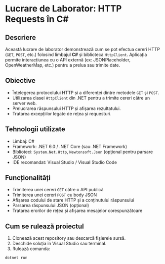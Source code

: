 # Lucrare de Laborator: HTTP Requests în C#

## Descriere

Această lucrare de laborator demonstrează cum se pot efectua cereri HTTP (`GET`, `POST`, etc.) folosind limbajul **C#** și biblioteca `HttpClient`. Aplicația permite interacțiunea cu o API externă (ex: JSONPlaceholder, OpenWeatherMap, etc.) pentru a prelua sau trimite date.

## Obiective

- Înțelegerea protocolului HTTP și a diferenței dintre metodele `GET` și `POST`.
- Utilizarea clasei `HttpClient` din .NET pentru a trimite cereri către un server web.
- Prelucrarea răspunsului HTTP și afișarea rezultatului.
- Tratarea excepțiilor legate de rețea și requesturi.

## Tehnologii utilizate

- Limbaj: C#
- Framework: .NET 6.0 / .NET Core (sau .NET Framework)
- Biblioteci: `System.Net.Http`, `Newtonsoft.Json` (opțional pentru parsare JSON)
- IDE recomandat: Visual Studio / Visual Studio Code

## Funcționalități

- Trimiterea unei cereri `GET` către o API publică
- Trimiterea unei cereri `POST` cu body JSON
- Afișarea codului de stare HTTP și a conținutului răspunsului
- Parsarea răspunsului JSON (opțional)
- Tratarea erorilor de rețea și afișarea mesajelor corespunzătoare

## Cum se rulează proiectul

1. Clonează acest repository sau descarcă fișierele sursă.
2. Deschide soluția în Visual Studio sau terminal.
3. Rulează comanda:

```bash
dotnet run
